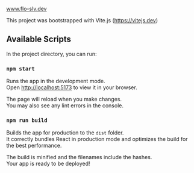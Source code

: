 <a href="https://flo-slv.dev" target="_blank">www.flo-slv.dev</a>

This project was bootstrapped with Vite.js (https://vitejs.dev)

## Available Scripts

In the project directory, you can run:
### `npm start`

Runs the app in the development mode.\
Open [http://localhost:5173](http://localhost:5173) to view it in your browser.

The page will reload when you make changes.\
You may also see any lint errors in the console.

### `npm run build`

Builds the app for production to the `dist` folder.\
It correctly bundles React in production mode and optimizes the build for the best performance.

The build is minified and the filenames include the hashes.\
Your app is ready to be deployed!
